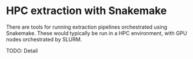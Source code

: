 # HPC extraction with Snakemake

There are tools for running extraction pipelines orchestrated using Snakemake.
These would typically be run in a HPC environment, with GPU nodes orchestrated
by SLURM.

TODO: Detail
